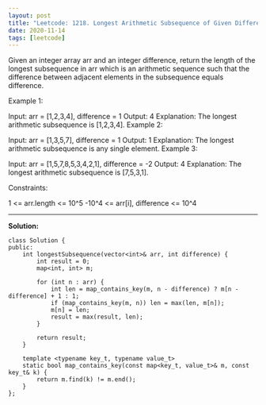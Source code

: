```yaml
---
layout: post
title: "Leetcode: 1218. Longest Arithmetic Subsequence of Given Difference"
date: 2020-11-14
tags: [leetcode]
---
```


Given an integer array arr and an integer difference, return the length of the longest subsequence in arr which is an arithmetic sequence such that the difference between adjacent elements in the subsequence equals difference.

 

Example 1:

Input: arr = [1,2,3,4], difference = 1
Output: 4
Explanation: The longest arithmetic subsequence is [1,2,3,4].
Example 2:

Input: arr = [1,3,5,7], difference = 1
Output: 1
Explanation: The longest arithmetic subsequence is any single element.
Example 3:

Input: arr = [1,5,7,8,5,3,4,2,1], difference = -2
Output: 4
Explanation: The longest arithmetic subsequence is [7,5,3,1].
 

Constraints:

1 <= arr.length <= 10^5
-10^4 <= arr[i], difference <= 10^4

---

**Solution:**

```
class Solution {
public:
    int longestSubsequence(vector<int>& arr, int difference) {
        int result = 0;
        map<int, int> m;
        
        for (int n : arr) {
            int len = map_contains_key(m, n - difference) ? m[n - difference] + 1 : 1;
            if (map_contains_key(m, n)) len = max(len, m[n]);
            m[n] = len;
            result = max(result, len);
        }
        
        return result;
    }
    
    template <typename key_t, typename value_t>
    static bool map_contains_key(const map<key_t, value_t>& m, const key_t& k) {
        return m.find(k) != m.end();
    }
};
```